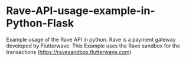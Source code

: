 # Rave-API-usage-example-in-Python-Flask
Example usage of the Rave API in python. Rave is a payment gateway developed by Flutterwave. This Example uses the Rave sandbox for the transactions (https://ravesandbox.flutterwave.com)
